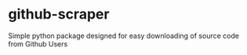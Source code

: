 # github-scraper
Simple python package designed for easy downloading of source code from Github Users
